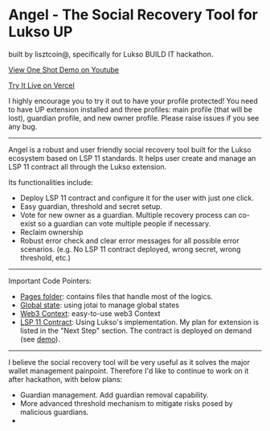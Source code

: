 # Angel - The Social Recovery Tool for Lukso UP

built by lisztcoin@, specifically for Lukso BUILD IT hackathon.

[View One Shot Demo on Youtube](https://www.youtube.com/watch?v=QO6JIqxG8SU)

[Try It Live on Vercel](https://luksorecovery.vercel.app/)

I highly encourage you to try it out to have your profile protected! You need to have UP extension installed and three profiles: main profile (that will be lost), guardian profile, and new owner profile. Please raise issues if you see any bug.

-----------

Angel is a robust and user friendly social recovery tool built for the Lukso ecosystem based on LSP 11 standards. It helps user create and manage an LSP 11 contract all through the Lukso extension.

Its functionalities include:

* Deploy LSP 11 contract and configure it for the user with just one click.
* Easy guardian, threshold and secret setup.
* Vote for new owner as a guardian. Multiple recovery process can co-exist so a guardian can vote multiple people if necessary.
* Reclaim ownership
* Robust error check and clear error messages for all possible error scenarios. (e.g. No LSP 11 contract deployed, wrong secret, wrong threshold, etc.)

------------

Important Code Pointers:

* [Pages folder](https://github.com/lisztcoin/luksorecovery/tree/main/src/pages): contains files that handle most of the logics. 
* [Global state](https://github.com/lisztcoin/luksorecovery/blob/main/src/store/store.ts): using jotai to manage global states
* [Web3 Context](https://github.com/lisztcoin/luksorecovery/blob/main/src/lib/hooks/use-connect.tsx): easy-to-use web3 Context
* [LSP 11 Contract](https://github.com/lukso-network/lsp-smart-contracts/tree/feat/SocialRecovery/contracts/LSP11BasicSocialRecovery): Using Lukso's implementation. My plan for extension is listed in the "Next Step" section. The contract is deployed on demand (see [demo](https://www.youtube.com/watch?v=QO6JIqxG8SU)).

------------

I believe the social recovery tool will be very useful as it solves the major wallet management painpoint. Therefore I'd like to continue to work on it after hackathon, with below plans:

* Guardian management. Add guardian removal capability.
* More advanced threshold mechanism to mitigate risks posed by malicious guardians.
* 

